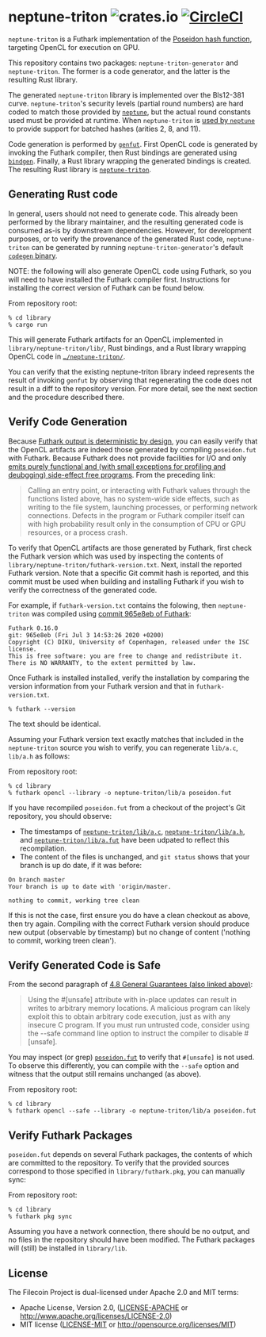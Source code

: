 # neptune-triton ![crates.io](https://img.shields.io/crates/v/neptune-triton.svg) [![CircleCI](https://circleci.com/gh/filecoin-project/neptune.svg?style=svg)](https://circleci.com/gh/filecoin-project/neptune)

`neptune-triton` is a Futhark implementation of the [Poseidon hash function](https://www.poseidon-hash.info/), targeting
OpenCL for execution on GPU.

This repository contains two packages: `neptune-triton-generator` and `neptune-triton`. The former is a code generator,
and the latter is the resulting Rust library.

The generated `neptune-triton` library is implemented over the Bls12-381 curve. `neptune-triton`'s security levels
(partial round numbers) are hard coded to match those provided by
[`neptune`](https://github.com/filecoin-project/neptune), but the actual round constants used must be provided at
runtime. When `neptune-triton` is [used by
`neptune`](https://github.com/filecoin-project/neptune/blob/master/src/gpu.rs) to provide support for batched hashes
(arities 2, 8, and 11).

Code generation is performed by [`genfut`](https://github.com/erk-/genfut). First OpenCL code is generated by invoking
the Futhark compiler, then Rust bindings are generated using [`bindgen`](https://github.com/rust-lang/rust-bindgen).
Finally, a Rust library wrapping the generated bindings is created. The resulting Rust library is
[`neptune-triton`](https://github.com/filecoin-project/neptune-triton/tree/master/library/neptune-triton).

## Generating Rust code

In general, users should not need to generate code. This already been performed by the library maintainer, and the
resulting generated code is consumed as-is by downstream dependencies. However, for development purposes, or to verify
the provenance of the generated Rust code, `neptune-triton` can be generated by running `neptune-triton-generator`'s
default [`codegen`
binary](https://github.com/filecoin-project/neptune-triton/blob/183587806295e30f1e6aa6d4e9424e4376e2a65d/library/src/bin/codegen.rs).

NOTE: the following will also generate OpenCL code using Futhark, so you will need to have installed the Futhark
compiler first. Instructions for installing the correct version of Futhark can be found below.

From repository root:
```shell
% cd library
% cargo run
```

This will generate Futhark artifacts for an OpenCL implemented in `library/neptune-triton/lib/`, Rust bindings, and a
Rust library wrapping OpenCL code in
[`…/neptune-triton/`](https://github.com/filecoin-project/neptune-triton/tree/master/library/neptune-triton).

You can verify that the existing neptune-triton library indeed represents the result of invoking `genfut` by observing
that regenerating the code does not result in a diff to the repository version. For more detail, see the next section
and the procedure described there.

## Verify Code Generation

Because [Futhark output is deterministic by
design](https://futhark.readthedocs.io/en/latest/usage.html#reproducibility), you can easily verify that the OpenCL
artifacts are indeed those generated by compiling `poseidon.fut` with Futhark. Because Futhark does not provide
facilities for I/O and only [emits purely functional and (with small exceptions for profiling and deubgging) side-effect
free programs](https://futhark.readthedocs.io/en/latest/c-api.html#general-guarantees). From the preceding link:
>Calling an entry point, or interacting with Futhark values through the functions listed above, has no system-wide side
>effects, such as writing to the file system, launching processes, or performing network connections. Defects in the
>program or Futhark compiler itself can with high probability result only in the consumption of CPU or GPU resources,
>or a process crash.

To verify that OpenCL artifacts are those generated by Futhark, first check the Futhark version which was used by
inspecting the contents of `library/neptune-triton/futhark-version.txt`. Next, install the reported Futhark version.
Note that a specific Git commit hash is reported, and this commit must be used when building and installing Futhark if
you wish to verify the correctness of the generated code.

For example, if `futhark-version.txt` contains the folowing, then `neptune-triton` was compiled using [commit 965e8eb of Futhark](https://github.com/diku-dk/futhark/commits/965e8eb):
```
Futhark 0.16.0
git: 965e8eb (Fri Jul 3 14:53:26 2020 +0200)
Copyright (C) DIKU, University of Copenhagen, released under the ISC license.
This is free software: you are free to change and redistribute it.
There is NO WARRANTY, to the extent permitted by law.
```

Once Futhark is installed installed, verify the installation by comparing the version information from your Futhark
version and that in `futhark-version.txt`.

```shell
% futhark --version
```

The text should be identical.

Assuming your Futhark version text exactly matches that included in the `neptune-triton` source you wish to verify, you
can regenerate `lib/a.c`, `lib/a.h` as follows:

From repository root:
```shell
% cd library
% futhark opencl --library -o neptune-triton/lib/a poseidon.fut
```

If you have recompiled `poseidon.fut` from a checkout of the project's Git repository, you should observe:
- The timestamps of
  [`neptune-triton/lib/a.c`](https://github.com/filecoin-project/neptune-triton/blob/master/library/neptune-triton/lib/a.c),
  [`neptune-triton/lib/a.h`](https://github.com/filecoin-project/neptune-triton/blob/master/library/neptune-triton/lib/a.c),
  and
  [`neptune-triton/lib/a.fut`](https://github.com/filecoin-project/neptune-triton/blob/master/library/neptune-triton/lib/a.fut)
  have been udpated to reflect this recompilation.
- The content of the files is unchanged, and `git status` shows that your branch is up do date, if it was before:

```
On branch master
Your branch is up to date with 'origin/master.

nothing to commit, working tree clean
```

If this is not the case, first ensure you do have a clean checkout as above, then try again. Compiling with the correct
Futhark version should produce new output (observable by timestamp) but no change of content ('nothing to commit,
working treen clean').

## Verify Generated Code is Safe

From the second paragraph of [4.8 General Guarantees (also linked
above)](https://futhark.readthedocs.io/en/latest/c-api.html#general-guarantees):

> Using the #[unsafe] attribute with in-place updates can result in writes to arbitrary memory locations. A malicious
> program can likely exploit this to obtain arbitrary code execution, just as with any insecure C program. If you must
> run untrusted code, consider using the --safe command line option to instruct the compiler to disable #[unsafe].

You may inspect (or grep)
[`poseidon.fut`](https://github.com/filecoin-project/neptune-triton/blob/master/library/poseidon.fut) to verify that
`#[unsafe]` is not used. To observe this differently, you can compile with the `--safe` option and witness that the
output still remains unchanged (as above).

From repository root:
```shell
% cd library
% futhark opencl --safe --library -o neptune-triton/lib/a poseidon.fut
```

## Verify Futhark Packages

`poseidon.fut` depends on several Futhark packages, the contents of which are committed to the repository. To verify
that the provided sources correspond to those specified in `library/futhark.pkg`, you can manually sync:

From repository root:
```shell
% cd library
% futhark pkg sync
```

Assuming you have a network connection, there should be no output, and no files in the repository should have been
modified. The Futhark packages will (still) be installed in `library/lib`.

## License

The Filecoin Project is dual-licensed under Apache 2.0 and MIT terms:

- Apache License, Version 2.0, ([LICENSE-APACHE](LICENSE-APACHE) or http://www.apache.org/licenses/LICENSE-2.0)
- MIT license ([LICENSE-MIT](LICENSE-MIT) or http://opensource.org/licenses/MIT)
